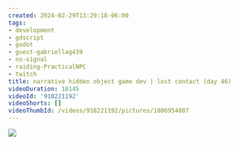 ```yaml
---
created: 2024-02-29T13:29:18-06:00
tags:
- development
- gdscript
- godot
- guest-gabriellag439
- no-signal
- raiding-PracticalNPC
- twitch
title: narrative hidden object game dev | lost contact (day 46)
videoDuration: 18145
videoId: '918221192'
videoShorts: []
videoThumbId: /videos/918221192/pictures/1806954807
---
```


![](20240229192918.jpg)
